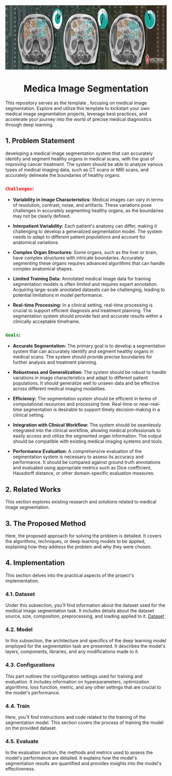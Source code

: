 <div align="center">
  <a href="https://www.kaggle.com/competitions/uw-madison-gi-tract-image-segmentation">
    <img src="cover.png" alt="Logo" width="" height="200">
  </a>

<h1 align="center">Medica Image Segmentation</h1>
</div>

This repository serves as the template , focusing on medical image segmentation. Explore and utilize this template to kickstart your own medical image segmentation projects, leverage best practices, and accelerate your journey into the world of precise medical diagnostics through deep learning.

## 1. Problem Statement
developing a medical image segmentation system that can accurately identify and segment healthy organs in medical scans, with the goal of improving cancer treatment. The system should be able to analyze various types of medical imaging data, such as CT scans or MRI scans, and accurately delineate the boundaries of healthy organs.

### <code style="color : red">Challenges</code>:

* **Variability in Image Characteristics:** Medical images can vary in terms of resolution, contrast, noise, and artifacts. These variations pose challenges in accurately segmenting healthy organs, as the boundaries may not be clearly defined.

* **Interpatient Variability:** Each patient's anatomy can differ, making it challenging to develop a generalized segmentation model. The system needs to adapt to different patient populations and account for anatomical variations.

* **Complex Organ Structures:** Some organs, such as the liver or brain, have complex structures with intricate boundaries. Accurately segmenting these organs requires advanced algorithms that can handle complex anatomical shapes.

* **Limited Training Data:** Annotated medical image data for training segmentation models is often limited and requires expert annotation. Acquiring large-scale annotated datasets can be challenging, leading to potential limitations in model performance.

* **Real-time Processing:** In a clinical setting, real-time processing is crucial to support efficient diagnosis and treatment planning. The segmentation system should provide fast and accurate results within a clinically acceptable timeframe.

### <code style="color : green">Goals</code>:

* **Accurate Segmentation:** The primary goal is to develop a segmentation system that can accurately identify and segment healthy organs in medical scans. The system should provide precise boundaries for further analysis and treatment planning.

* **Robustness and Generalization:** The system should be robust to handle variations in image characteristics and adapt to different patient populations. It should generalize well to unseen data and be effective across different medical imaging modalities.

* **Efficiency:** The segmentation system should be efficient in terms of computational resources and processing time. Real-time or near-real-time segmentation is desirable to support timely decision-making in a clinical setting.

* **Integration with Clinical Workflow:** The system should be seamlessly integrated into the clinical workflow, allowing medical professionals to easily access and utilize the segmented organ information. The output should be compatible with existing medical imaging systems and tools.

* **Performance Evaluation:** A comprehensive evaluation of the segmentation system is necessary to assess its accuracy and performance. It should be compared against ground truth annotations and evaluated using appropriate metrics such as Dice coefficient, Hausdorff distance, or other domain-specific evaluation measures.

## 2. Related Works
This section explores existing research and solutions related to medical image segmentation. 

## 3. The Proposed Method
Here, the proposed approach for solving the problem is detailed. It covers the algorithms, techniques, or deep learning models to be applied, explaining how they address the problem and why they were chosen.

## 4. Implementation
This section delves into the practical aspects of the project's implementation.

### 4.1. Dataset
Under this subsection, you'll find information about the dataset used for the medical image segmentation task. It includes details about the dataset source, size, composition, preprocessing, and loading applied to it.
[Dataset](https://drive.google.com/file/d/1-2ggesSU3agSBKpH-9siKyyCYfbo3Ixm/view?usp=sharing)

### 4.2. Model
In this subsection, the architecture and specifics of the deep learning model employed for the segmentation task are presented. It describes the model's layers, components, libraries, and any modifications made to it.

### 4.3. Configurations
This part outlines the configuration settings used for training and evaluation. It includes information on hyperparameters, optimization algorithms, loss function, metric, and any other settings that are crucial to the model's performance.

### 4.4. Train
Here, you'll find instructions and code related to the training of the segmentation model. This section covers the process of training the model on the provided dataset.

### 4.5. Evaluate
In the evaluation section, the methods and metrics used to assess the model's performance are detailed. It explains how the model's segmentation results are quantified and provides insights into the model's effectiveness.

